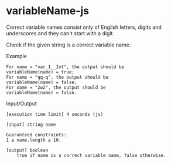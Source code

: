 # variableName-js

Correct variable names consist only of English letters, digits and underscores and they can't start with a digit.

Check if the given string is a correct variable name.

Example

    For name = "var_1__Int", the output should be
    variableName(name) = true;
    For name = "qq-q", the output should be
    variableName(name) = false;
    For name = "2w2", the output should be
    variableName(name) = false.

Input/Output

    [execution time limit] 4 seconds (js)

    [input] string name

    Guaranteed constraints:
    1 ≤ name.length ≤ 10.

    [output] boolean
        true if name is a correct variable name, false otherwise.
